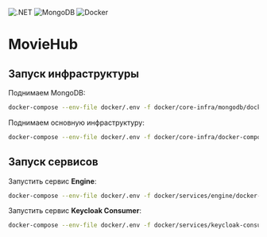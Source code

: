 
![.NET](https://img.shields.io/badge/.NET-512BD4?style=for-the-badge&logo=dotnet&logoColor=white)
![MongoDB](https://img.shields.io/badge/MongoDB-47A248?style=for-the-badge&logo=mongodb&logoColor=white)
![Docker](https://img.shields.io/badge/Docker-2496ED?style=for-the-badge&logo=docker&logoColor=white)

# MovieHub

## Запуск инфраструктуры

Поднимаем MongoDB:

```bash
docker-compose --env-file docker/.env -f docker/core-infra/mongodb/docker-compose.yml up -d
```

Поднимаем основную инфраструктуру:

```bash
docker-compose --env-file docker/.env -f docker/core-infra/docker-compose.yml up -d
```

## Запуск сервисов

Запустить сервис **Engine**:

```bash
docker-compose --env-file docker/.env -f docker/services/engine/docker-compose.yml up -d
```

Запустить сервис **Keycloak Consumer**:

```bash
docker-compose --env-file docker/.env -f docker/services/keycloak-consumer/docker-compose.yml up -d
```
